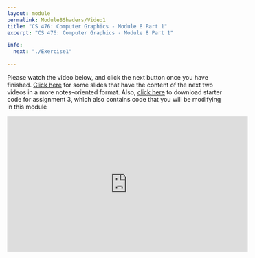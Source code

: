 ```yaml
---
layout: module
permalink: Module8Shaders/Video1
title: "CS 476: Computer Graphics - Module 8 Part 1"
excerpt: "CS 476: Computer Graphics - Module 8 Part 1"

info:
  next: "./Exercise1"
  
---
```


Please watch the video below, and click the next button once you have finished. <a href = "../slides/Shaders.pdf">Click here</a> for some slides that have the content of the next two videos in a more notes-oriented format.  Also, <a href = "https://github.com/Ursinus-CS476-F2020/Assignment3_Shaders/archive/master.zip">click here</a> to download starter code for assignment 3, which also contains code that you will be modifying in this module

<iframe width="560" height="315" src="https://www.youtube.com/embed/8PN7CxphgsE" frameborder="0" allow="accelerometer; autoplay; clipboard-write; encrypted-media; gyroscope; picture-in-picture" allowfullscreen></iframe>